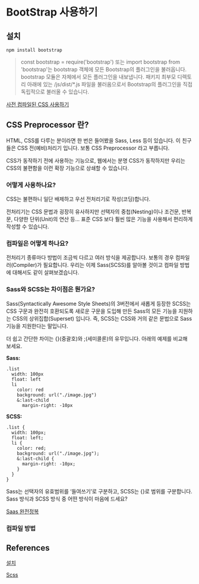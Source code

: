 # BootStrap 사용하기 



## 설치 
```
npm install bootstrap
```


> const bootstrap = require('bootstrap') 또는 import bootstrap from 'bootstrap'는 bootstrap 객체에 모든 Bootstrap의 플러그인을 불러옵니다. bootstrap 모듈은 자체에서 모든 플러그인을 내보냅니다. 패키지 최부모 디렉토리 아래에 있는 /js/dist/*.js 파일을 불러옴으로서 Bootstrap의 플러그인을 직접 독립적으로 불러올 수 있습니다.


[사전 컴파일된 CSS 사용하기](https://getbootstrap.kr/docs/5.1/getting-started/webpack/)      




## CSS Preprocessor 란?


HTML, CSS를 다루는 분이라면 한 번은 들어봤을 Sass, Less 등이 있습니다.
이 친구들은 CSS 전(예비)처리기 입니다.
보통 CSS Preprocessor 라고 부릅니다.

CSS가 동작하기 전에 사용하는 기능으로,
웹에서는 분명 CSS가 동작하지만 우리는 CSS의 불편함을 이런 확장 기능으로 상쇄할 수 있습니다.

### 어떻게 사용하나요?
CSS는 불편하니 일단 배제하고 우선 전처리기로 작성(코딩)합니다.

전처리기는 CSS 문법과 굉장히 유사하지만 선택자의 중첩(Nesting)이나 조건문, 반복문, 다양한 단위(Unit)의 연산 등… 표준 CSS 보다 훨씬 많은 기능을 사용해서 편리하게 작성할 수 있습니다.


### 컴파일은 어떻게 하나요?


전처리기 종류마다 방법이 조금씩 다르고 여러 방식을 제공합니다.
보통의 경우 컴파일러(Compiler)가 필요합니다.
우리는 이제 Sass(SCSS)를 알아볼 것이고 컴파일 방법에 대해서도 같이 살펴보겠습니다.


### Sass와 SCSS는 차이점은 뭔가요?


Sass(Syntactically Awesome Style Sheets)의 3버전에서 새롭게 등장한 SCSS는 CSS 구문과 완전히 호환되도록 새로운 구문을 도입해 만든 Sass의 모든 기능을 지원하는 CSS의 상위집합(Superset) 입니다.
즉, SCSS는 CSS와 거의 같은 문법으로 Sass 기능을 지원한다는 말입니다.

더 쉽고 간단한 차이는 {}(중괄호)와 ;(세미콜론)의 유무입니다.
아래의 예제를 비교해 보세요.


**Sass:**

```
.list
  width: 100px
  float: left
  li
    color: red
    background: url("./image.jpg")
    &:last-child
      margin-right: -10px
```



**SCSS:**
```
.list {
  width: 100px;
  float: left;
  li {
    color: red;
    background: url("./image.jpg");
    &:last-child {
      margin-right: -10px;
    }
  }
}
```


Sass는 선택자의 유효범위를 ‘들여쓰기’로 구분하고, SCSS는 {}로 범위를 구분합니다.
Sass 방식과 SCSS 방식 중 어떤 방식이 마음에 드세요?


[Saas 완전정복](https://heropy.blog/2018/01/31/sass/)      




### 컴파일 방법








## References
[설치](https://getbootstrap.kr/docs/5.1/getting-started/download/#npm)     


[Scss](https://tongere.hashnode.dev/svelte-adding-scss-and-bootstrap-to-your-project)     


